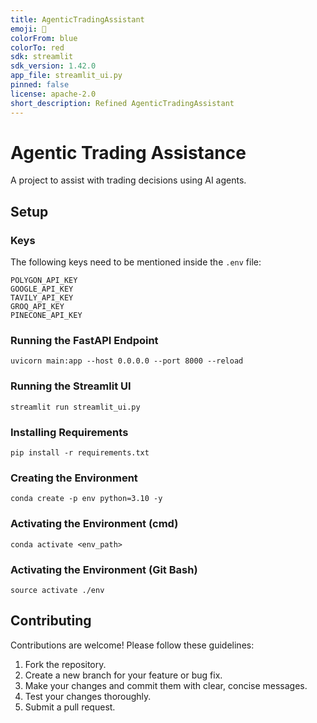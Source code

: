 ```yaml
---
title: AgenticTradingAssistant
emoji: 🐨
colorFrom: blue
colorTo: red
sdk: streamlit
sdk_version: 1.42.0
app_file: streamlit_ui.py
pinned: false
license: apache-2.0
short_description: Refined AgenticTradingAssistant
---
```






# Agentic Trading Assistance

A project to assist with trading decisions using AI agents.

## Setup

### Keys

The following keys need to be mentioned inside the `.env` file:

```
POLYGON_API_KEY
GOOGLE_API_KEY
TAVILY_API_KEY
GROQ_API_KEY
PINECONE_API_KEY
```

### Running the FastAPI Endpoint

```
uvicorn main:app --host 0.0.0.0 --port 8000 --reload
```

### Running the Streamlit UI

```
streamlit run streamlit_ui.py
```

### Installing Requirements

```
pip install -r requirements.txt
```

### Creating the Environment

```
conda create -p env python=3.10 -y
```

### Activating the Environment (cmd)

```
conda activate <env_path>
```

### Activating the Environment (Git Bash)

```
source activate ./env
```

## Contributing

Contributions are welcome! Please follow these guidelines:

1.  Fork the repository.
2.  Create a new branch for your feature or bug fix.
3.  Make your changes and commit them with clear, concise messages.
4.  Test your changes thoroughly.
5.  Submit a pull request.
